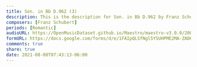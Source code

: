 ```yaml
---
title: Son. in Bb D.962 (3)
description: This is the description for Son. in Bb D.962 by Franz Schubert
composers: [Franz Schubert]
periods: [Romantic]
audioURL: https://OpenMusicDataset.github.io/Maestro/maestro-v3.0.0/2006/MIDI-Unprocessed_16_R2_2006_01_ORIG_MID--AUDIO_16_R2_2006_03_Track03_wav.midi
formURL: https://docs.google.com/forms/d/e/1FAIpQLSfNgl5YSUHPME2MA-ZAD6uHz3uIyD91N6j9tyaWUeOgMXfBLA/viewform
comments: true
share: true
date: 2021-08-08T07:43:13-06:00
---
```

